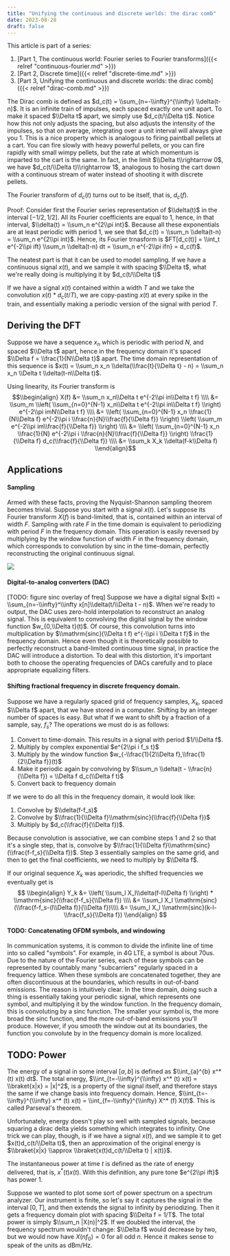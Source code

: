 ```yaml
---
title: "Unifying the continuous and discrete worlds: the dirac comb"
date: 2023-08-28
draft: false
---
```


This article is part of a series:
1. [Part 1, The continuous world: Fourier series to Fourier transforms]({{< relref "continuous-fourier.md" >}})
2. [Part 2, Discrete time]({{< relref "discrete-time.md" >}})
3. [Part 3, Unifying the continuous and discrete worlds: the dirac comb]({{< relref "dirac-comb.md" >}})

The Dirac comb is defined as $d_c(t) = \\sum_{n=-\\infty}^{\\infty} \\delta(t-n)$. It is an infinite train of impulses, each spaced exactly one unit apart. To make it spaced $\\Delta t$ apart, we simply use $d_c(t/\\Delta t)$. Notice how this not only adjusts the spacing, but also adjusts the intensity of the impulses, so that on average, integrating over a unit interval will always give you 1. This is a nice property which is analogous to firing paintball pellets at a cart. You can fire slowly with heavy powerful pellets, or you can fire rapidly with small wimpy pellets, but the rate at which momentum is imparted to the cart is the same. In fact, in the limit $\\Delta t\\rightarrow 0$, we have $d_c(t/\\Delta t)\\rightarrow 1$, analogous to hosing the cart down with a continuous stream of water instead of shooting it with discrete pellets.

The Fourier transform of $d_c(t)$ turns out to be itself, that is, $d_c(f)$.

Proof:
Consider first the Fourier series representation of $\\delta(t)$ in the interval $[-1/2,1/2]$. All its Fourier coefficients are equal to 1, hence, in that interval, $\\delta(t) = \\sum_n e^{2\\pi int}$. Because all these exponentials are at least periodic with period 1, we see that $d_c(t) = \\sum_n \\delta(t-n) = \\sum_n e^{2\\pi int}$. Hence, its Fourier trnasform is $FT[d_c(t)] = \\int_t e^{-2\\pi ift} \\sum_n \\delta(t-n) dt = \\sum_n e^{-2\\pi ifn} = d_c(f)$.

The neatest part is that it can be used to model sampling. If we have a continuous signal $x(t)$, and we sample it with spacing $\\Delta t$, what we're really doing is multiplying it by $d_c(t/\\Delta t)$

If we have a signal $x(t)$ contained within a width $T$ and we take the convolution $x(t)*d_c(t/T)$, we are copy-pasting $x(t)$ at every spike in the train, and essentially making a periodic version of the signal with period $T$.

## Deriving the DFT

Suppose we have a sequence $x_n$ which is periodic with period $N$, and spaced $\\Delta t$ apart, hence in the frequency domain it's spaced $\\Delta f = \\frac{1}{N\\Delta t}$ apart. The time domain representation of this sequence is $x(t) = \\sum_n x_n \\delta(\\frac{t}{\\Delta t} - n) = \\sum_n x_n \\Delta t \\delta(t-n\\Delta t)$.

Using linearity, its Fourier transform is
$$\\begin{align}
X(f) &= \\sum_n x_n\\Delta t e^{-2\\pi in\\Delta t f} \\\\
&= \\sum_m \\left( \\sum_{n=0}^{N-1} x_n\\Delta t e^{-2\\pi in\\Delta t f} \\right) e^{-2\\pi imN\\Delta t f} \\\\
&= \\left( \\sum_{n=0}^{N-1} x_n \\frac{1}{N\\Delta f} e^{-2\\pi i \\frac{n}{N}\\frac{f}{\\Delta f}} \\right) \\left( \\sum_m e^{-2\\pi im\\frac{f}{\\Delta f}} \\right) \\\\
&= \\left( \\sum_{n=0}^{N-1} x_n \\frac{1}{N} e^{-2\\pi i \\frac{n}{N}\\frac{f}{\\Delta f}} \\right) \\frac{1}{\\Delta f} d_c(\\frac{f}{\\Delta f}) \\\\
&= \\sum_k X_k \\delta(f-k\\Delta f)
\\end{align}$$

## Applications

#### Sampling

Armed with these facts, proving the Nyquist-Shannon sampling theorem becomes trivial. Suppose you start with a signal $x(t)$. Let's suppose its Fourier transform $X(f)$ is band-limited, that is, contained within an interval of width $F$. Sampling with rate $F$ in the time domain is equivalent to periodizing with period $F$ in the frequency domain. This operation is easily reversed by multiplying by the window function of width $F$ in the frequency domain, which corresponds to convolution by sinc in the time-domain, perfectly reconstructing the original continuous signal.

![](/assets/dirac-comb-sampling.svg)

#### Digital-to-analog converters (DAC)
[TODO: figure sinc overlay of freq]
Suppose we have a digital signal $x(t) = \\sum_{n=-\\infty}^\\infty x[n]\\delta(t/\\Delta t - n)$. When we're ready to output, the DAC uses zero-hold interpolation to reconstruct an analog signal. This is equivalent to convolving the digital signal by the window function $w_{0,\\Delta t}(t)$. Of course, this convolution turns into multiplication by $\\mathrm{sinc}(\\Delta t f) e^{-\\pi i \\Delta t f}$ in the frequency domain. Hence even though it is theoretically possible to perfectly reconstruct a band-limited continuous time signal, in practice the DAC will introduce a distortion. To deal with this distortion, it's important both to choose the operating frequencies of DACs carefully and to place appropriate equalizing filters.


#### Shifting fractional frequency in discrete frequency domain.

Suppose we have a regularly spaced grid of frequency samples, $X_k$, spaced $\\Delta f$ apart, that we have stored in a computer. Shifting by an integer number of spaces is easy. But what if we want to shift by a fraction of a sample, say, $f_s$? The operations we must do is as follows:
1. Convert to time-domain. This results in a signal with period $1/\\Delta f$.
2. Multiply by complex exponential $e^{2\\pi i f_s t}$
3. Multiply by the window function $w_{-\\frac{1}{2\\Delta f},\\frac{1}{2\\Delta f}}(t)$
4. Make it periodic again by convolving by $\\sum_n \\delta(t - \\frac{n}{\\Delta f}) = \\Delta f d_c(\\Delta f t)$
5. Convert back to frequency domain

If we were to do all this in the frequency domain, it would look like:
1. Convolve by $\\delta(f-f_s)$
2. Convolve by $\\frac{1}{\\Delta f}\\mathrm{sinc}(\\frac{f}{\\Delta f})$
3. Multiply by $d_c(\\frac{f}{\\Delta f})$.

Because convolution is associative, we can combine steps 1 and 2 so that it's a single step, that is, convolve by $\\frac{1}{\\Delta f}\\mathrm{sinc}(\\frac{f-f_s}{\\Delta f})$. Step 3 essentially samples on the same grid, and then to get the final coefficients, we need to multiply by $\\Delta f$.

If our original sequence $X_k$ was aperiodic, the shifted frequencies we eventually get is
$$
\\begin{align}
Y_k &= \\left( \\sum_l X_l\\delta(f-l\\Delta f) \\right) * \\mathrm{sinc}(\\frac{f-f_s}{\\Delta f}) \\\\
&= \\sum_l X_l \\mathrm{sinc}(\\frac{f-f_s-(l\\Delta f)}{\\Delta f})\\\\
&= \\sum_l X_l \\mathrm{sinc}(k-l-\\frac{f_s}{\\Delta f})
\\end{align}
$$




#### TODO: Concatenating OFDM symbols, and windowing
In communication systems, it is common to divide the infinite line of time into so called "symbols". For example, in 4G LTE, a symbol is about 70us. Due to the nature of the Fourier series, each of these symbols can be represented by countably many "subcarriers" regularly spaced in a frequency lattice. When these symbols are concatenated together, they are often discontinuous at the boundaries, which results in out-of-band emissions. The reason is intuitively clear. In the time domain, doing such a thing is essentially taking your periodic signal, which represents one symbol, and multiplying it by the window function. In the frequency domain, this is convoluting by a sinc function. The smaller your symbol is, the more broad the sinc function, and the more out-of-band emissions you'll produce. However, if you smooth the window out at its boundaries, the function you convolute by in the frequency domain is more localized.


## TODO: Power

The energy of a signal in some interval $[a,b]$ is defined as $\\int_{a}^{b} x^* (t) x(t) dt$. The total energy, $\\int_{t=-\\infty}^{\\infty} x^* (t) x(t) = \\braket{x|x} = |x|^2$, is a property of the signal itself, and therefore stays the same if we change basis into frequency domain. Hence, $\\int_{t=-\\infty}^{\\infty} x^* (t) x(t) = \\int_{f=-\\infty}^{\\infty} X^* (f) X(f)$. This is called Parseval's theorem.

Unfortunately, energy doesn't play so well with sampled signals, because squaring a dirac delta yields something which integrates to infinity. One trick we can play, though, is if we have a signal $x(t)$, and we sample it to get $x(t)d_c(t/\\Delta t)$, then an approximation of the original energy is $\\braket{x|x} \\approx \\braket{x(t)d_c(t/\\Delta t) | x(t)}$.

The instantaneous power at time $t$ is defined as the rate of energy delivered, that is, $x^* (t) x(t)$. With this definition, any pure tone $e^{2\\pi ift}$ has power 1.

Suppose we wanted to plot some sort of power spectrum on a spectrum analyzer. Our instrument is finite, so let's say it captures the signal in the interval $[0,T]$, and then extends the signal to infinity by periodizing. Then it gets a frequency domain plot with spacing $\\Delta f = 1/T$. The total power is simply $\\sum_n |X(n)|^2$. If we doubled the interval, the frequency spectrum wouldn't change: $\\Delta f$ would decrease by two, but we would now have $X(nf_0)=0$ for all odd $n$. Hence it makes sense to speak of the units as dBm/Hz.
